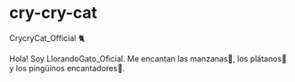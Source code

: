 # cry-cry-cat
CrycryCat_Official 🐈

Hola! Soy LlorandoGato_Oficial. Me encantan las manzanas🍎, los plátanos🍌 y los pingüinos encantadores🐧.
